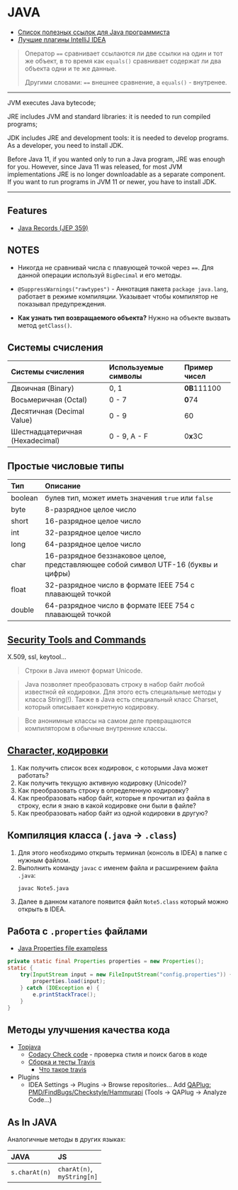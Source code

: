 # JAVA
* [Список полезных ссылок для Java программиста](https://github.com/Vedenin/useful-java-links/tree/master/link-rus)
* [Лучшие плагины IntelliJ IDEA](https://habr.com/ru/post/486578/)

> Оператор `==` сравнивает ссылаются ли две ссылки на один и тот же объект, 
> в то время как `equals()` сравнивает содержат ли два объекта одни и те же данные.
> 
> Другими словами: `==` внешнее сравнение, а `equals()` - внутренее.

***

JVM executes Java bytecode;

JRE includes JVM and standard libraries: it is needed to run compiled programs;

JDK includes JRE and development tools: it is needed to develop programs. As a developer, you need to install JDK.

Before Java 11, if you wanted only to run a Java program, JRE was enough for you.
However, since Java 11 was released, for most JVM implementations JRE is no longer downloadable as a separate component. 
If you want to run programs in JVM 11 or newer, you have to install JDK.

*** 


## Features
* [Java Records (JEP 359)](https://habr.com/ru/post/487308/)


## NOTES
* Никогда не сравнивай числа с плавующей точкой через `==`.
Для данной операции используй `BigDecimal` и его методы.

* `@SuppressWarnings("rawtypes")` - Аннотация пакета `package java.lang`, работает в режиме компиляции.
  Указывает чтобы компилятор не показывал предупреждения.

* **Как узнать тип возвращаемого объекта?**
Нужно на объекте вызвать метод `getClass()`.


## Системы счисления

|Системы счисления               |Используемые символы  |Пример чисел|
|:------------------------------ |:-------------------  |:------------------|
|Двоичная (Binary)               |0, 1                  |<b>0B</b>111100    |
|Восьмеричная (Octal)            |0 - 7                 |<b>0</b>74         |
|Десятичная (Decimal Value)      |0 - 9                 |60                 |
|Шестнадцатеричная (Hexadecimal) |0 - 9, A - F          |0<b>x</b>3C        |


## Простые числовые типы
|Тип      |Описание|
|:--------|:--------------------------------------------------------------------------------  |
|boolean  |булев тип, может иметь значения `true` или `false`                                 |
|byte     |8-разрядное целое число                                                            |
|short    |16-разрядное целое число                                                           |
|int      |32-разрядное целое число                                                           |
|long     |64-разрядное целое число                                                           |
|char     |16-разрядное беззнаковое целое, представляющее собой символ UTF-16 (буквы и цифры) |
|float    |32-разрядное число в формате IEEE 754 с плавающей точкой                           |
|double   |64-разрядное число в формате IEEE 754 с плавающей точкой                           |


## [Security Tools and Commands](https://docs.oracle.com/en/java/javase/11/tools/keytool.html)
X.509, ssl, keytool...

> Строки в Java имеют формат Unicode.

> Java позволяет преобразовать строку в набор байт любой известной ей кодировки.
> Для этого есть специальные методы у класса String(!). 
> Также в Java есть специальный класс Charset, который описывает конкретную кодировку.

> Все анонимные классы на самом деле превращаются компилятором в обычные внутренние классы.


## [Character, кодировки](https://javarush.ru/quests/lectures/questmultithreading.level02.lecture10?post=full)
1) Как получить список всех кодировок, с которыми Java может работать?
2) Как получить текущую активную кодировку (Unicode)?
3) Как преобразовать строку в определенную кодировку?
4) Как преобразовать набор байт, которые я прочитал из файла в строку, если я знаю в какой кодировке они были в файле?
5) Как преобразовать набор байт из одной кодировки в другую?


## Компиляция класса (`.java` -> `.class`)
1. Для этого необходимо открыть терминал (консоль в IDEA) в папке с нужным файлом.
2. Выполнить команду `javac` с именем файла и расширением файла `.java`:
    ```shell
    javac Note5.java
    ```
3. Далее в данном каталоге появится файл `Note5.class` который можно открыть в IDEA.


## Работа с `.properties` файлами
* [Java Properties file exampless](https://mkyong.com/java/java-properties-file-examples/)
```java
private static final Properties properties = new Properties();
static {
    try(InputStream input = new FileInputStream("config.properties")) {
        properties.load(input);
    } catch (IOException e) {
        e.printStackTrace();
    }
}
```


## Методы улучшения качества кода
* [Topjava](https://github.com/JavaWebinar/topjava/blob/doc/doc/lesson04.md#-3-методы-улучшения-качества-кода)
  * [Codacy Check code](https://app.codacy.com/) - проверка стиля и поиск багов в коде
  * [Сборка и тесты Travis](https://www.travis-ci.com/)
    * [Что такое travis](https://habr.com/ru/post/140344/) 
* Plugins
  * IDEA Settings -> Plugins -> Browse repositories... Add [QAPlug: PMD/FindBugs/Checkstyle/Hammurapi](https://qaplug.com/about/)
    (Tools -> QAPlug -> Analyze Code...) 


## As In JAVA
Аналогичные методы в других языках:

| JAVA           | JS                              |
|:--------       |:-------                         |
| `s.charAt(n)`  | `charAt(n)`,<br>`myString[n]`   |
